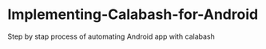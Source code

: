 Implementing-Calabash-for-Android
=================================

Step by stap process of automating Android app with calabash